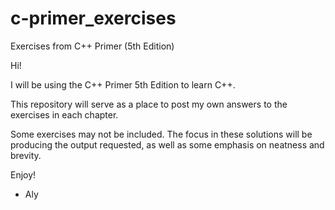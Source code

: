 # c-primer_exercises
Exercises from C++ Primer (5th Edition)

Hi! 

I will be using the C++ Primer 5th Edition to learn C++. 

This repository will serve as a place to post my own answers to the exercises in each chapter.

Some exercises may not be included. The focus in these solutions will be producing the output requested, as well as some emphasis on neatness and brevity. 

Enjoy!

- Aly 
